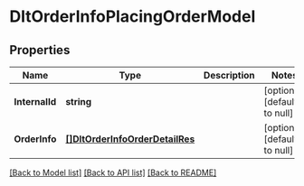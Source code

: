 # DltOrderInfoPlacingOrderModel

## Properties
Name | Type | Description | Notes
------------ | ------------- | ------------- | -------------
**InternalId** | **string** |  | [optional] [default to null]
**OrderInfo** | [**[]DltOrderInfoOrderDetailRes**](dltOrderInfoOrderDetailRes.md) |  | [optional] [default to null]

[[Back to Model list]](../README.md#documentation-for-models) [[Back to API list]](../README.md#documentation-for-api-endpoints) [[Back to README]](../README.md)

